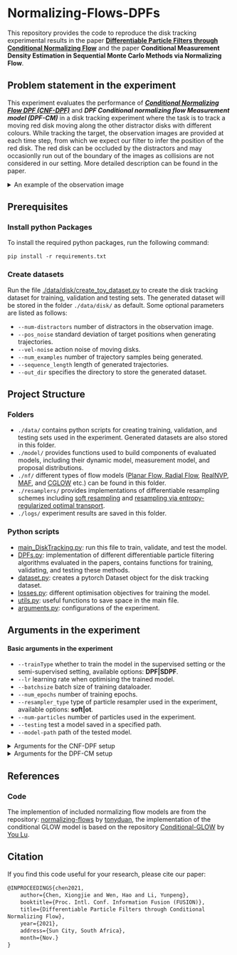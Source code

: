 # Normalizing-Flows-DPFs

This repository provides the code to reproduce the disk tracking experimental results in the paper **[Differentiable Particle Filters through Conditional Normalizing Flow](https://arxiv.org/abs/2107.00488)** and the paper **Conditional Measurement Density Estimation in Sequential Monte Carlo Methods via Normalizing Flow**.

## Problem statement in the experiment

This experiment evaluates the performance of ***[Conditional Normalizing Flow DPF (CNF-DPF)](https://arxiv.org/abs/2107.00488)*** and ***DPF Conditional normalizing flow Measurement model (DPF-CM)*** in a disk tracking experiment where the task is to track a moving red disk moving along the other distractor disks with different colours. While tracking the target, the observation images are provided at each time step, from which we expect our filter to infer the position of the red disk. The red disk can be occluded by the distractors and may occasionlly run out of the boundary of the images as collisions are not considered in our setting. More detailed description can be found in the paper.
<details>
<summary>An example of the observation image</summary>
    
<img src="https://github.com/xiongjiechen/Normalizing-Flows-DPFs/blob/main/Figure/Disk.PNG" width="300" />
   
</details>

## Prerequisites

### Install python Packages 

To install the required python packages, run the following command:

```
pip install -r requirements.txt
```

### Create datasets

Run the file [./data/disk/create_toy_dataset.py](https://github.com/xiongjiechen/Normalizing-Flows-DPFs/blob/main/data/disk/create_toy_dataset.py) to create the disk tracking dataset for training, validation and testing sets. The generated dataset will be stored in the folder ```./data/disk/``` as default. Some optional parameters are listed as follows:
- ```--num-distractors``` number of distractors in the observation image. 
- ```--pos_noise``` standard deviation of target positions when generating trajectories.
- ```--vel-noise``` action noise of moving disks.
- ```--num_examples``` number of trajectory samples being generated. 
- ```--sequence_length``` length of generated trajectories.
- ```--out_dir``` specifies the directory to store the generated dataset.

## Project Structure

### Folders

- ```./data/``` contains python scripts for creating training, validation, and testing sets used in the experiment. Generated datasets are also stored in this folder.
- ```./model/``` provides functions used to build components of evaluated models, including their dynamic model, measurement model, and proposal distributions.
- ```./nf/``` different types of flow models ([Planar Flow, Radial Flow](https://arxiv.org/abs/1505.05770), [RealNVP](https://arxiv.org/abs/1605.08803), [MAF](https://arxiv.org/abs/1705.07057), and [CGLOW](https://ojs.aaai.org/index.php/AAAI/article/view/5940) etc.) can be found in this folder.
- ```./resamplers/``` provides implementations of differentiable resampling schemes including [soft resampling](https://arxiv.org/abs/1805.08975) and [resampling via entropy-regularized optimal transport](http://proceedings.mlr.press/v139/corenflos21a/corenflos21a.pdf).
- ```./logs/``` experiment results are saved in this folder.

### Python scripts

- [main_DiskTracking.py](https://github.com/xiongjiechen/Normalizing-Flows-DPFs/blob/main/main_DiskTracking.py): run this file to train, validate, and test the model.
- [DPFs.py](https://github.com/xiongjiechen/Normalizing-Flows-DPFs/blob/main/DPFs.py): implementation of different differentiable particle filtering algorithms evaluated in the papers, contains functions for training, validating, and testing these methods.
- [dataset.py](https://github.com/xiongjiechen/Normalizing-Flows-DPFs/blob/main/dataset.py): creates a pytorch Dataset object for the disk tracking dataset.
- [losses.py](https://github.com/xiongjiechen/Normalizing-Flows-DPFs/blob/main/losses.py): different optimisation objectives for training the model.
- [utils.py](https://github.com/xiongjiechen/Normalizing-Flows-DPFs/blob/main/utils.py): useful functions to save space in the main file.
- [arguments.py](https://github.com/xiongjiechen/Normalizing-Flows-DPFs/blob/main/arguments.py): configurations of the experiment.


## Arguments in the experiment
#### Basic arguments in the experiment
    
- ```--trainType``` whether to train the model in the supervised setting or the semi-supervised setting, available options: **DPF|SDPF**.
- ```--lr``` learning rate when optimising the trained model.
- ```--batchsize``` batch size of training dataloader.
- ```--num_epochs``` number of training epochs.
- ```--resampler_type``` type of particle resampler used in the experiment, available options: **soft|ot**.
- ```--num-particles``` number of particles used in the experiment.
- ```--testing``` test a model saved in a specified path.
- ```--model-path``` path of the tested model.
    

<details>
<summary>Arguments for the CNF-DPF setup</summary>
<br/>

The CNF-DPF is proposed in the paper **[Differentiable Particle Filters through Conditional Normalizing Flow](https://arxiv.org/abs/2107.00488)**, it adopts (conditional) normalizing flows to construct flexible dynamic models (proposal distributions). Particularly, (conditional) Real-NVP is applied in the CNF-DPF.
    
To evaluate the performance of the CNF-DPF, run the following command:

```
python main_DiskTracking.py --NF-dyn --NF-cond 
```

Related arguments:
    
- ```--NF-dyn``` set as **True** to enhance the dynamic model with normalizing flows, default as **False**.
- ```--NF-cond``` set as **True** to propose particles using conditional normalizing flows, default as **False**.

</details>

<details>
<summary>Arguments for the DPF-CM setup</summary>
<br/>

The DPF-CM is proposed in the paper **Conditional Measurement Density Estimation in Sequential Monte Carlo Methods via Normalizing Flow**, where conditional normalizing flows are employed to estimate the likelihood of observations given states. 
    
To reproduce the epxeriment results of the DPF-CM reported in the paper, run the following command:

```
python main_DiskTracking.py --measurement CRNVP
```
    
#### Available measurement models
    
- ```--measurement``` selects the measurement model for the evaluated methods, available options: **| cos | gaussian | NN | CGLOW | CRNVP |**
    <br/>
    
    -  For measurement models built with conditional normalizing flows, both conditional Real-NVP **(CRNVP)** and conditional-GLOW **(CGLOW)** are available options in this project, but only the performance of conditional Real-NVP is reported in the paper since conditional GLOW was found to produce slightly higher prediction error (RMSE) than conditional Real-NVP, we are now analysing intermediate results to find out the reason for this.     
    - The option **| cos |** refers to the measurement model proposed in the paper **[End-to-End Semi-supervised Learning for Differentiable Particle Filters](https://ieeexplore.ieee.org/abstract/document/9561889)**, where the likelihood of observation given states is estimated by the cosine similarity between the observation feature and the state feature. 
    - The option **| gaussian |** is the measurement model used in the robot localization experiment in the paper **[Differentiable particle filtering via entropy-regularized optimal transport](http://proceedings.mlr.press/v139/corenflos21a.html)**. This measurement model estimates the likelihood by computing the Gaussian density of observation feature conditioned on the state feature.    
    - The option **| NN |** denotes the measurement model proposed in the paper **[Particle Filter Networks with Application to Visual Localization
](https://arxiv.org/abs/1805.08975)**, it considers the observation likelihoods as the outputs of a neural network , whose input is the concatenation of feature maps of observations and states.

Code for the above measurement models can be found in the python script ```./model/models.py```
    
</details>

## References 
### Code
The implemention of included normalizing flow models are from the repository: [normalizing-flows](https://github.com/tonyduan/normalizing-flows) by [tonyduan](https://github.com/tonyduan), the implementation of the conditional GLOW model is based on the repository [Conditional-GLOW](https://github.com/yolu1055/conditional-glow) by [You Lu](https://github.com/yolu1055).

## Citation
If you find this code useful for your research, please cite our paper:
```
@INPROCEEDINGS{chen2021,
    author={Chen, Xiongjie and Wen, Hao and Li, Yunpeng},
    booktitle={Proc. Intl. Conf. Information Fusion (FUSION)},
    title={Differentiable Particle Filters through Conditional Normalizing Flow},
    year={2021},
    address={Sun City, South Africa},
    month={Nov.}
}
```
